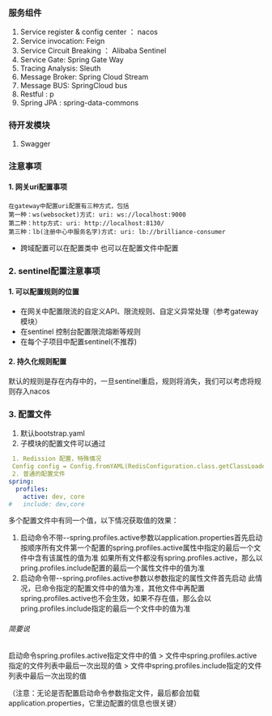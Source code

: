### 服务组件
1. Service register & config center ： nacos
2. Service invocation: Feign
3. Service Circuit Breaking ： Alibaba Sentinel
4. Service Gate: Spring Gate Way
6. Tracing Analysis: Sleuth
9. Message Broker: Spring Cloud Stream
10. Message BUS: SpringCloud bus
11. Restful : p
12. Spring JPA : spring-data-commons

### 待开发模块
1. Swagger
### 注意事项
#### 1. 网关uri配置事项
```
在gateway中配置uri配置有三种方式，包括
第一种：ws(websocket)方式: uri: ws://localhost:9000
第二种：http方式: uri: http://localhost:8130/
第三种：lb(注册中心中服务名字)方式: uri: lb://brilliance-consumer
```
- 跨域配置可以在配置类中 也可以在配置文件中配置
### 2. sentinel配置注意事项
#### 1. 可以配置规则的位置
- 在网关中配置限流的自定义API、限流规则、自定义异常处理（参考gateway模块）
- 在sentinel 控制台配置限流熔断等规则
- 在每个子项目中配置sentinel(不推荐)
#### 2. 持久化规则配置
默认的规则是存在内存中的，一旦sentinel重启，规则将消失，我们可以考虑将规则存入nacos
### 3. 配置文件
1. 默认bootstrap.yaml
2. 子模块的配置文件可以通过
```yaml
 1. Redission 配置，特殊情况
 Config config = Config.fromYAML(RedisConfiguration.class.getClassLoader().getResource("redisson-config.yml"));
 2. 普通的配置文件
spring:
  profiles:
    active: dev, core
#   include: dev,core


```
多个配置文件中有同一个值，以下情况获取值的效果：
1. 启动命令不带--spring.profiles.active参数以application.properties首先启动
按顺序所有文件第一个配置的spring.profiles.active属性中指定的最后一个文件中含有该属性的值为准
如果所有文件都没有spring.profiles.active，那么以pring.profiles.include配置的最后一个属性文件中的值为准
2. 启动命令带--spring.profiles.active参数以参数指定的属性文件首先启动
此情况，已命令指定的配置文件中的值为准，其他文件中再配置spring.profiles.active也不会生效，如果不存在值，那么会以pring.profiles.include指定的最后一个文件中的值为准

###### 简要说
启动命令spring.profiles.active指定文件中的值 > 文件中spring.profiles.active指定的文件列表中最后一次出现的值 > 文件中spring.profiles.include指定的文件列表中最后一次出现的值

（注意：无论是否配置启动命令参数指定文件，最后都会加载application.properties，它里边配置的信息也很关键）
